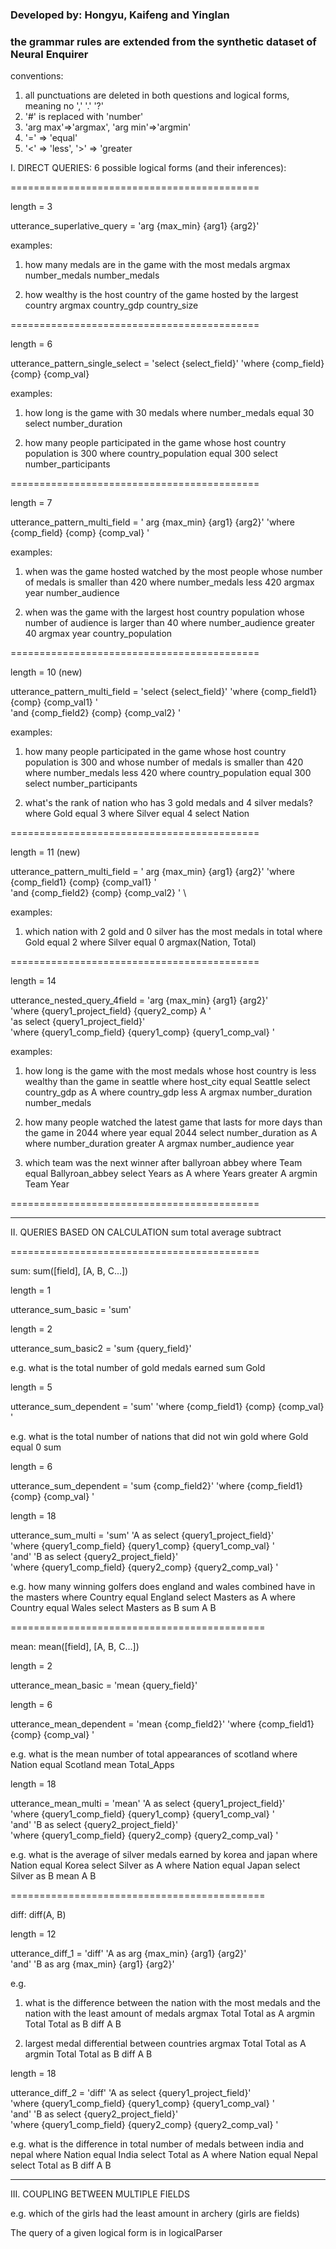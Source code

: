 ### Developed by: Hongyu, Kaifeng and Yinglan
### the grammar rules are extended from the synthetic dataset of Neural Enquirer

conventions:
1. all punctuations are deleted in both questions and logical forms, meaning no ',' '.' '?'
2. '#' is replaced with 'number'
3. 'arg max'=>'argmax', 'arg min'=>'argmin'
4. '=' => 'equal'
5. '<' => 'less', '>' => 'greater

I. DIRECT QUERIES: 6 possible logical forms (and their inferences):

===========================================

length = 3

utterance_superlative_query = 'arg {max_min} {arg1} {arg2}'

examples:
1. how many medals are in the game with the most medals
argmax number_medals number_medals

2. how wealthy is the host country of the game hosted by the largest country
argmax country_gdp country_size

===========================================

length = 6

utterance_pattern_single_select = 'select {select_field}' 'where {comp_field} {comp} {comp_val} 
                                  

examples:
1. how long is the game with 30 medals
where number_medals equal 30 select number_duration

2. how many people participated in the game whose host country population is 300
where country_population equal 300 select number_participants

===========================================

length = 7

utterance_pattern_multi_field = ' arg {max_min} {arg1} {arg2}' 'where {comp_field} {comp} {comp_val} '
                                

examples:
1. when was the game hosted watched by the most people whose number of medals is smaller than 420
where number_medals less 420 argmax year number_audience

2. when was the game with the largest host country population whose number of audience is larger than 40
where number_audience greater 40 argmax year country_population

===========================================

length = 10 (new)

utterance_pattern_multi_field = 'select {select_field}' 'where {comp_field1} {comp} {comp_val1} ' \
                                'and {comp_field2} {comp} {comp_val2} '
                                  

examples:
1. how many people participated in the game whose host country population is 300 and whose number of medals is smaller than 420
where number_medals less 420 where country_population equal 300 select number_participants

2. what's the rank of nation who has 3 gold medals and 4 silver medals?
where Gold equal 3 where Silver equal 4 select Nation

===========================================

length = 11 (new)

utterance_pattern_multi_field = ' arg {max_min} {arg1} {arg2}' 'where {comp_field1} {comp} {comp_val1} ' \
                                'and {comp_field2} {comp} {comp_val2} ' \
                                  

examples:
1. which nation with 2 gold and 0 silver has the most medals in total
where Gold equal 2 where Silver equal 0 argmax(Nation, Total)


===========================================

length = 14

utterance_nested_query_4field = 'arg {max_min} {arg1} {arg2}' \
					'where {query1_project_field} {query2_comp} A ' \
					'as select {query1_project_field}' \
					'where {query1_comp_field} {query1_comp} {query1_comp_val} '
                                          
                                          

examples:
1. how long is the game with the most medals whose host country is less wealthy than the game in seattle
where host_city equal Seattle select country_gdp as A where country_gdp less A argmax number_duration number_medals

2. how many people watched the latest game that lasts for more days than the game in 2044
where year equal 2044 select number_duration as A where number_duration greater A argmax number_audience year

3. which team was the next winner after ballyroan abbey
where Team equal Ballyroan_abbey select Years as A where Years greater A argmin Team Year

===========================================

**************************************************************************************

II. QUERIES BASED ON CALCULATION
sum total
average
subtract

===========================================

sum: sum([field], [A, B, C...])

length = 1

utterance_sum_basic = 'sum'

length = 2

utterance_sum_basic2 = 'sum {query_field}'

e.g. what is the total number of gold medals earned
sum Gold

length = 5

utterance_sum_dependent = 'sum' 'where {comp_field1} {comp} {comp_val} '
					

e.g. what is the total number of nations that did not win gold
where Gold equal 0 sum

length = 6

utterance_sum_dependent = 'sum {comp_field2}' 'where {comp_field1} {comp} {comp_val} '
					

length = 18

utterance_sum_multi = 'sum' 'A as select {query1_project_field}' \
				'where {query1_comp_field} {query1_comp} {query1_comp_val} ' \
                             'and' 'B as select {query2_project_field}' \
				 'where {query1_comp_field} {query2_comp} {query2_comp_val} '

e.g. how many winning golfers does england and wales combined have in the masters
where Country equal England select Masters as A where Country equal Wales select Masters as B sum A B

============================================

mean: mean([field], [A, B, C...])

length = 2

utterance_mean_basic = 'mean {query_field}'

length = 6

utterance_mean_dependent = 'mean {comp_field2}' 'where {comp_field1} {comp} {comp_val} '
						

e.g. what is the mean number of total appearances of scotland
where Nation equal Scotland mean Total_Apps

length = 18

utterance_mean_multi = 'mean' 'A as select {query1_project_field}' \
				'where {query1_comp_field} {query1_comp} {query1_comp_val} ' \
                                'and' 'B as select {query2_project_field}' \
				 'where {query1_comp_field} {query2_comp} {query2_comp_val} '

e.g. what is the average of silver medals earned by korea and japan
where Nation equal Korea select Silver as A where Nation equal Japan select Silver as B mean A B

============================================

diff: diff(A, B)

length = 12

utterance_diff_1 = 'diff' 'A as arg {max_min} {arg1} {arg2}' \
				'and' 'B as arg {max_min} {arg1} {arg2}'
                    

e.g.
1. what is the difference between the nation with the most medals and the nation with the least amount of medals
argmax Total Total as A argmin Total Total as B diff A B

2. largest medal differential between countries
argmax Total Total as A argmin Total Total as B diff A B

length = 18

utterance_diff_2 = 'diff' 'A as select {query1_project_field}' \
				'where {query1_comp_field} {query1_comp} {query1_comp_val} ' \
                                 'and' 'B as select {query2_project_field}' \
				 'where {query1_comp_field} {query2_comp} {query2_comp_val} '
				 
e.g. what is the difference in total number of medals between india and nepal
where Nation equal India select Total as A where Nation equal Nepal select Total as B diff A B

**************************************************************************************

III. COUPLING BETWEEN MULTIPLE FIELDS

e.g. which of the girls had the least amount in archery (girls are fields)

The query of a given logical form is in logicalParser
